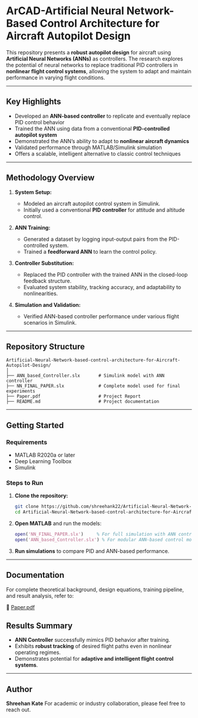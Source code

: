 # ArCAD-Artificial Neural Network-Based Control Architecture for Aircraft Autopilot Design

This repository presents a **robust autopilot design** for aircraft using **Artificial Neural Networks (ANNs)** as controllers. The research explores the potential of neural networks to replace traditional PID controllers in **nonlinear flight control systems**, allowing the system to adapt and maintain performance in varying flight conditions.

---

##  Key Highlights

*  Developed an **ANN-based controller** to replicate and eventually replace PID control behavior
*  Trained the ANN using data from a conventional **PID-controlled autopilot system**
*  Demonstrated the ANN’s ability to adapt to **nonlinear aircraft dynamics**
*  Validated performance through MATLAB/Simulink simulation
*  Offers a scalable, intelligent alternative to classic control techniques

---

##  Methodology Overview

1. **System Setup:**

   * Modeled an aircraft autopilot control system in Simulink.
   * Initially used a conventional **PID controller** for attitude and altitude control.

2. **ANN Training:**

   * Generated a dataset by logging input-output pairs from the PID-controlled system.
   * Trained a **feedforward ANN** to learn the control policy.

3. **Controller Substitution:**

   * Replaced the PID controller with the trained ANN in the closed-loop feedback structure.
   * Evaluated system stability, tracking accuracy, and adaptability to nonlinearities.

4. **Simulation and Validation:**

   * Verified ANN-based controller performance under various flight scenarios in Simulink.

---

##  Repository Structure

```
Artificial-Neural-Network-based-control-architecture-for-Aircraft-Autopilot-Design/
│
├── ANN_based_Controller.slx       # Simulink model with ANN controller
├── NN_FINAL_PAPER.slx             # Complete model used for final experiments
├── Paper.pdf                      # Project Report
├── README.md                      # Project documentation
```

---

##  Getting Started

### Requirements

* MATLAB R2020a or later
* Deep Learning Toolbox
* Simulink

### Steps to Run

1. **Clone the repository:**

   ```bash
   git clone https://github.com/shreehank22/Artificial-Neural-Network-based-control-architecture-for-Aircraft-Autopilot-Design.git
   cd Artificial-Neural-Network-based-control-architecture-for-Aircraft-Autopilot-Design
   ```

2. **Open MATLAB** and run the models:

   ```matlab
   open('NN_FINAL_PAPER.slx')     % For full simulation with ANN controller
   open('ANN_based_Controller.slx') % For modular ANN-based control model
   ```

3. **Run simulations** to compare PID and ANN-based performance.

---

## Documentation

For complete theoretical background, design equations, training pipeline, and result analysis, refer to:

📄 [Paper.pdf](Paper.pdf)


##  Results Summary

* **ANN Controller** successfully mimics PID behavior after training.
* Exhibits **robust tracking** of desired flight paths even in nonlinear operating regimes.
* Demonstrates potential for **adaptive and intelligent flight control systems**.

---


##  Author

**Shreehan Kate**
For academic or industry collaboration, please feel free to reach out.

